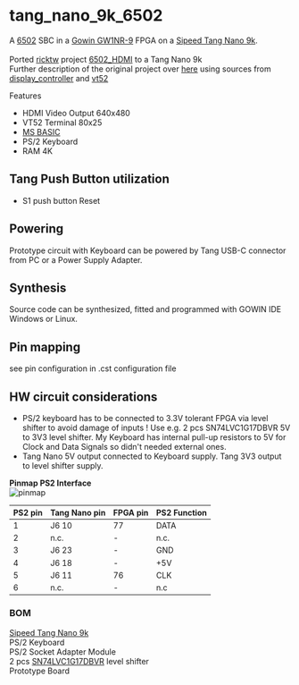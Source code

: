 # tang_nano_9k_6502
A [6502](https://en.wikipedia.org/wiki/MOS_Technology_6502) SBC in a [Gowin GW1NR-9](https://www.gowinsemi.com/en/product/detail/49/) FPGA on a [Sipeed Tang Nano 9k](https://api.dl.sipeed.com/shareURL/TANG/Nano%209K/1_Specification).<br>
<br>
Ported [ricktw](https://github.com/riktw) project [6502_HDMI](https://github.com/riktw/tang4Kramblings) to a Tang Nano 9k<br>
Further description of the original project over [here](https://justanotherelectronicsblog.com/?p=986) using sources from [display_controller](https://github.com/projf/display_controller) and [vt52](https://github.com/AndresNavarro82/vt52-fpga) <br>

Features
* HDMI Video Output 640x480
* VT52 Terminal 80x25
* [MS BASIC](https://github.com/mist64/msbasic)
* PS/2 Keyboard
* RAM 4K

## Tang Push Button utilization
* S1 push button Reset

## Powering
Prototype circuit with Keyboard can be powered by Tang USB-C connector from PC or a Power Supply Adapter. 

## Synthesis
Source code can be synthesized, fitted and programmed with GOWIN IDE Windows or Linux.

## Pin mapping 
see pin configuration in .cst configuration file

## HW circuit considerations
- PS/2 keyboard has to be connected to 3.3V tolerant FPGA via level shifter to avoid damage of inputs ! Use e.g. 2 pcs SN74LVC1G17DBVR 5V to 3V3 level shifter. My Keyboard has internal pull-up resistors to 5V for Clock and Data Signals so didn't needed external ones. 
- Tang Nano 5V output connected to Keyboard supply. Tang 3V3 output to level shifter supply.


**Pinmap PS2 Interface** <br>
![pinmap](\.assets/ps2conn.png)

| PS2 pin | Tang Nano pin | FPGA pin | PS2 Function |
| ----------- | ---   | --------  | ----- |
| 1 | J6 10  | 77   | DATA  |
| 2 | n.c.  | - | n.c. |
| 3 | J6 23 | - | GND |
| 4 | J6 18 | - | +5V |
| 5 | J6 11| 76 | CLK |
| 6 | n.c. | - | n.c |

### BOM

[Sipeed Tang Nano 9k](https://api.dl.sipeed.com/shareURL/TANG/Nano%209K/1_Specification)<br> 
PS/2 Keyboard<br>
PS/2 Socket Adapter Module<br>
2 pcs [SN74LVC1G17DBVR](http://www.ti.com/document-viewer/SN74LVC1G17/datasheet) level shifter<br>
Prototype Board<br>